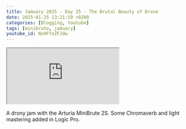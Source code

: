 ```yaml
---
title: Jamuary 2025 - Day 25 - The Brutal Beauty of Drone
date: 2025-01-25 13:21:59 +0200
categories: [Blogging, Youtube]
tags: [minibrute, jamuary]
youtube_id: NsHFfoZFJdw
---
```


<div class="embed-responsive embed-responsive-16by9" >
    <iframe class="embed-responsive-item"  src="https://www.youtube.com/embed/{{ page.youtube_id }}"></iframe>
</div>

A drony jam with the Arturia MiniBrute 2S.
Some Chromaverb and light mastering added in Logic Pro.